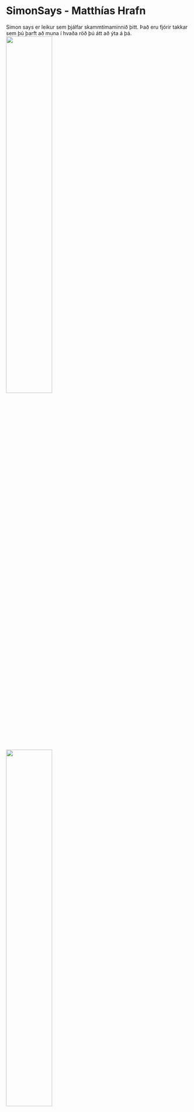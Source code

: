 # SimonSays - Matthías Hrafn
Simon says er leikur sem þjálfar skammtímaminnið þitt. Það eru fjórir takkar sem þú þarft að muna í hvaða röð þú átt að ýta á þá.
<img src="https://user-images.githubusercontent.com/129166867/230742602-27acbcbf-a673-451b-b76f-8873455cec20.jpg" width="50%" height="50%">
<img src="https://user-images.githubusercontent.com/129166867/230742634-11d0dbbe-91d3-4714-8c4c-75622e23241e.jpg" width="50%" height="50%">
<img src="https://user-images.githubusercontent.com/129166867/230742639-c5bcc3e6-0d07-4d33-8daf-37fdc0e09df7.jpg" width="50%" height="50%">
<img src="https://user-images.githubusercontent.com/129166867/230742641-4b0afbfd-3a79-4dcb-b152-35f7c233f2ea.jpg" width="50%" height="50%">
<img src="https://user-images.githubusercontent.com/129166867/230742644-8afc662e-368e-4b90-9435-e7cbaafd2e09.jpg" width="50%" height="50%">
<img src="https://user-images.githubusercontent.com/129166867/230742645-59b9edc4-fdd1-4262-a4af-aa0ead723e8b.jpg" width="50%" height="50%">

[<img src="https://i.ytimg.com/vi/Hc79sDi3f0U/maxresdefault.jpg" width="50%">](https://www.youtube.com/watch?v=Hc79sDi3f0U "Now in Android: 55")
